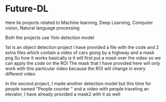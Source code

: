 # Future-DL
Here lie projects related to Machine learning, Deep Learning, Computer vision, Natural language processing

Both the projects use Yolo detection model

1st is an object detection project 
I have provided a file with the code and 2 extra files which contain a video of cars going by a highway and a mask png 
So how it works basically is it will first put a mask over the video so we can apply the code on the ROI 
The mask that I have provided here will only work with this particular video because the ROI will change in every different video

In the second project, I made another detection model but this time for people named "People counter " and a video with people traveling an elevator, I have already provided a mask2 with it as well
